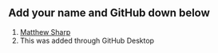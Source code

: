 ## Add your name and GitHub down below

1. [Matthew Sharp](https://github.com/MattSharp05)
2. This was added through GitHub Desktop
